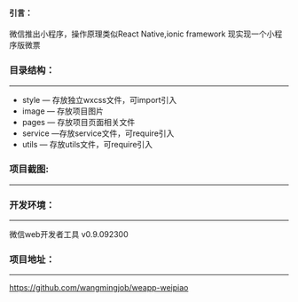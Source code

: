 #### 引言：
微信推出小程序，操作原理类似React Native,ionic framework
现实现一个小程序版微票
### 目录结构：
---

- style — 存放独立wxcss文件，可import引入
- image — 存放项目图片
- pages — 存放项目页面相关文件
- service —存放service文件，可require引入
- utils — 存放utils文件，可require引入

### 项目截图:
---

### 开发环境：
---
微信web开发者工具 v0.9.092300

### 项目地址：
---
https://github.com/wangmingjob/weapp-weipiao
